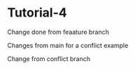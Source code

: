 # Tutorial-4

Change done from feaature branch


Changes from main for a conflict example

Change from conflict branch

